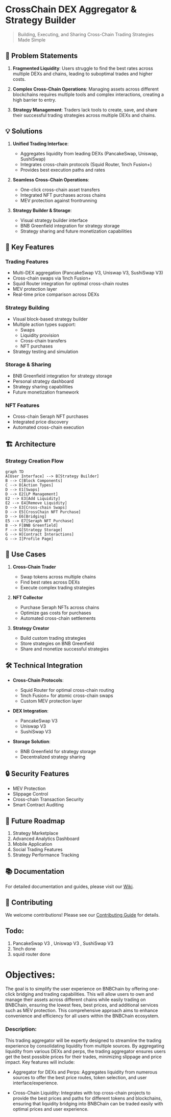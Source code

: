 # CrossChain DEX Aggregator & Strategy Builder
> Building, Executing, and Sharing Cross-Chain Trading Strategies Made Simple

## 🌟 Problem Statements

1. **Fragmented Liquidity**: Users struggle to find the best rates across multiple DEXs and chains, leading to suboptimal trades and higher costs.

2. **Complex Cross-Chain Operations**: Managing assets across different blockchains requires multiple tools and complex interactions, creating a high barrier to entry.

3. **Strategy Management**: Traders lack tools to create, save, and share their successful trading strategies across multiple DEXs and chains.

## 💡 Solutions

1. **Unified Trading Interface**: 
   - Aggregates liquidity from leading DEXs (PancakeSwap, Uniswap, SushiSwap)
   - Integrates cross-chain protocols (Squid Router, 1inch Fusion+)
   - Provides best execution paths and rates

2. **Seamless Cross-Chain Operations**:
   - One-click cross-chain asset transfers
   - Integrated NFT purchases across chains
   - MEV protection against frontrunning

3. **Strategy Builder & Storage**:
   - Visual strategy builder interface
   - BNB Greenfield integration for strategy storage
   - Strategy sharing and future monetization capabilities

## 🚀 Key Features

### Trading Features
- Multi-DEX aggregation (PancakeSwap V3, Uniswap V3, SushiSwap V3)
- Cross-chain swaps via 1inch Fusion+
- Squid Router integration for optimal cross-chain routes
- MEV protection layer
- Real-time price comparison across DEXs

### Strategy Building
- Visual block-based strategy builder
- Multiple action types support:
  - Swaps
  - Liquidity provision
  - Cross-chain transfers
  - NFT purchases
- Strategy testing and simulation

### Storage & Sharing
- BNB Greenfield integration for strategy storage
- Personal strategy dashboard
- Strategy sharing capabilities
- Future monetization framework

### NFT Features
- Cross-chain Seraph NFT purchases
- Integrated price discovery
- Automated cross-chain execution

## 🏗 Architecture

### Strategy Creation Flow
```mermaid
graph TD
A[User Interface] --> B[Strategy Builder]
B --> C[Block Components]
C --> D[Action Types]
D --> E1[Swaps]
D --> E2[LP Management]
E2 --> E3[Add Liquidity]
E2 --> E4[Remove Liquidity]
D --> E3[Cross-chain Swaps]
D --> E5[CrossChain NFT Purchase]
D --> E6[Bridging]
E5 --> E7[Seraph NFT Purchase]
B --> F[BNB Greenfield]
F --> G[Strategy Storage]
G --> H[Contract Interactions]
G --> I[Profile Page]
```

## 💼 Use Cases

1. **Cross-Chain Trader**
   - Swap tokens across multiple chains
   - Find best rates across DEXs
   - Execute complex trading strategies

2. **NFT Collector**
   - Purchase Seraph NFTs across chains
   - Optimize gas costs for purchases
   - Automated cross-chain settlements

3. **Strategy Creator**
   - Build custom trading strategies
   - Store strategies on BNB Greenfield
   - Share and monetize successful strategies

## 🛠 Technical Integration

- **Cross-Chain Protocols**:
  - Squid Router for optimal cross-chain routing
  - 1inch Fusion+ for atomic cross-chain swaps
  - Custom MEV protection layer

- **DEX Integration**:
  - PancakeSwap V3
  - Uniswap V3
  - SushiSwap V3

- **Storage Solution**:
  - BNB Greenfield for strategy storage
  - Decentralized strategy sharing

## 🔒 Security Features

- MEV Protection
- Slippage Control
- Cross-chain Transaction Security
- Smart Contract Auditing

## 🚀 Future Roadmap

1. Strategy Marketplace
2. Advanced Analytics Dashboard
3. Mobile Application
4. Social Trading Features
5. Strategy Performance Tracking

## 📚 Documentation

For detailed documentation and guides, please visit our [Wiki](docs/wiki).

## 🤝 Contributing

We welcome contributions! Please see our [Contributing Guide](CONTRIBUTING.md) for details.



## Todo: 

1. PancakeSwap V3 , Uniswap V3 , SushiSwap V3
2. 1inch done
3. squid router done

# Objectives: 

The goal is to simplify the user experience on BNBChain by offering one-click bridging and trading capabilities. This will allow users to own and manage their assets across different chains while easily trading on BNBChain, ensuring the lowest fees, best prices, and additional services such as MEV protection. This comprehensive approach aims to enhance convenience and efficiency for all users within the BNBChain ecosystem.

### Description: 

This trading aggregator will be expertly designed to streamline the trading experience by consolidating liquidity from multiple sources. By aggregating liquidity from various DEXs and perps, the trading aggregator ensures users get the best possible prices for their trades, minimizing slippage and price impact. Key features will include:

- Aggregator for DEXs and Perps: Aggregates liquidity from numerous sources to offer the best price routes, token selection, and user interface/experience.

- Cross-Chain Liquidity: Integrates with top cross-chain projects to provide the best prices and paths for different tokens and blockchains, ensuring that liquidity bridging into BNBChain can be traded easily with optimal prices and user experience.